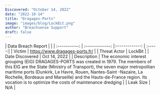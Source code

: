 ```yaml
---
Discovered: "October 14, 2022"
date: "2022-10-14"
title: "Dragages-Ports"
image: "images/blog/LockBit.png"
author: "Breachsense Support"
draft: false
---
```


| Data Breach Report           |              | 
| :-----------: | :-------------:     |:-------------:    | :-----:|
| Victim      | https://www.dragages-ports.fr/      | 
| Threat Actor      | LockBit      | 
| Date Discovered      | Oct 14, 2022      | 
| Description      | The economic interest grouping (EIG) DRAGAGES-PORTS was created in 1979. The members of this EIG are the State (Ministry of Transport), the seven major metropolitan maritime ports (Dunkirk, Le Havre, Rouen, Nantes-Saint -Nazaire, La Rochelle, Bordeaux and Marseille) and the Hauts-de-France region. Its vocation is to optimize the costs of maintenance dredging      | 
| Leak Size      | N/A      | 

